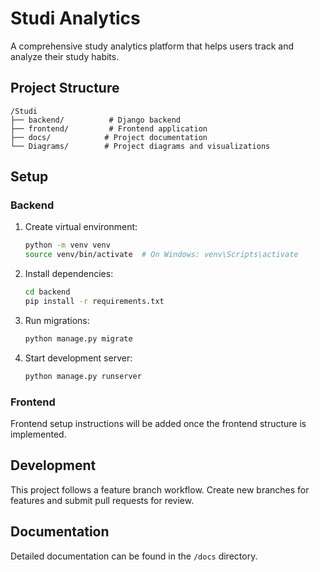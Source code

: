 # Studi Analytics

A comprehensive study analytics platform that helps users track and analyze their study habits.

## Project Structure

```
/Studi
├── backend/          # Django backend
├── frontend/         # Frontend application
├── docs/            # Project documentation
└── Diagrams/        # Project diagrams and visualizations
```

## Setup

### Backend
1. Create virtual environment:
   ```bash
   python -m venv venv
   source venv/bin/activate  # On Windows: venv\Scripts\activate
   ```

2. Install dependencies:
   ```bash
   cd backend
   pip install -r requirements.txt
   ```

3. Run migrations:
   ```bash
   python manage.py migrate
   ```

4. Start development server:
   ```bash
   python manage.py runserver
   ```

### Frontend
Frontend setup instructions will be added once the frontend structure is implemented.

## Development

This project follows a feature branch workflow. Create new branches for features and submit pull requests for review.

## Documentation
Detailed documentation can be found in the `/docs` directory. 
